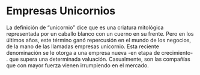 # Empresas Unicornios
La definición de “unicornio” dice que es una criatura mitológica representada por un caballo blanco con un cuerno en su frente. Pero en los últimos años, este término ganó repercusión en el mundo de los negocios, de la mano de las llamadas empresas unicornio. Esta reciente denominación se le otorga a una empresa nueva -en etapa de crecimiento- . que supera una determinada valuación. Casualmente, son las compañías que con mayor fuerza vienen irrumpiendo en el mercado.

